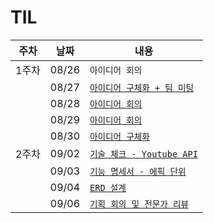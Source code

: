 # TIL

|주차|날짜|내용|
|----|----|----|
|1주차|08/26|`아이디어 회의`|
||08/27|[`아이디어 구체화 + 팀 미팅`](https://lab.ssafy.com/s11-ai-speech-sub1/S11P21A210/-/blob/choiyeheon/0827.md?ref_type=heads)|
||08/28|[`아이디어 회의`](https://lab.ssafy.com/s11-ai-speech-sub1/S11P21A210/-/blob/choiyeheon/0828.md?ref_type=heads)|
||08/29|[`아이디어 회의`](https://lab.ssafy.com/s11-ai-speech-sub1/S11P21A210/-/blob/choiyeheon/0829.md?ref_type=heads)|
||08/30|[`아이디어 구체화`](https://lab.ssafy.com/s11-ai-speech-sub1/S11P21A210/-/blob/choiyeheon/0830.md?ref_type=heads)|
|2주차|09/02|[`기술 체크 - Youtube API`](https://lab.ssafy.com/s11-ai-speech-sub1/S11P21A210/-/blob/choiyeheon/0902/0902.md?ref_type=heads)|
||09/03|[`기능 명세서 - 에픽 단위`](https://lab.ssafy.com/s11-ai-speech-sub1/S11P21A210/-/blob/choiyeheon/0903.md?ref_type=heads)|
||09/04|[`ERD 설계`](https://lab.ssafy.com/s11-ai-speech-sub1/S11P21A210/-/blob/choiyeheon/0904.md?ref_type=heads)|
||09/06|[`기획 회의 및 전문가 리뷰`](https://lab.ssafy.com/s11-ai-speech-sub1/S11P21A210/-/blob/choiyeheon/0906.md?ref_type=heads)|